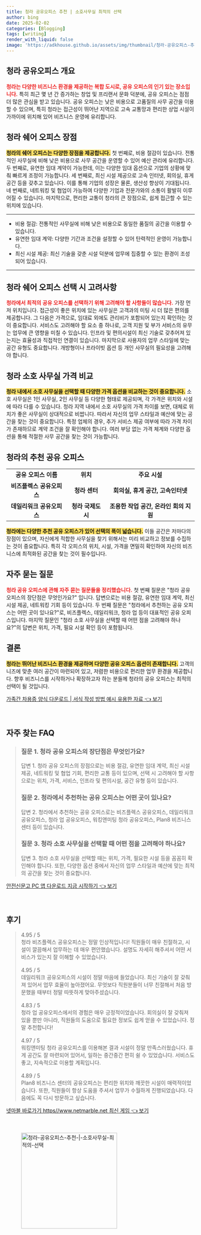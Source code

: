 ```yaml
---
title: 청라 공유오피스 추천 | 소호사무실 최적의 선택
author: bing
date: 2025-02-02
categories: [Blogging]
tags: [writing]
render_with_liquid: false
image: 'https://adkhouse.github.io/assets/img/thumbnail/청라-공유오피스-추천-|-소호사무실-최적의-선택.webp'
---
```



<h2 id='청라 공유오피스 개요'>청라 공유오피스 개요</h2>

<p><b><span style="color: #ee2323;">청라는 다양한 비즈니스 환경을 제공하는 복합 도시로, 공유 오피스의 인기 있는 장소입니다.</span></b> 특히 최근 몇 년 간 증가하는 창업 및 프리랜서 문화 덕분에, 공유 오피스는 점점 더 많은 관심을 받고 있습니다. 공유 오피스는 낮은 비용으로 고품질의 사무 공간을 이용할 수 있으며, 특히 청라는 접근성이 뛰어난 지역으로 고속 교통망과 편리한 상업 시설이 가까이에 위치해 있어 비즈니스 운영에 유리합니다.</p>

<h2 id='청라 쉐어 오피스 장점'>청라 쉐어 오피스 장점</h2>

<p><b><span style="background-color: #ffe066;">청라의 쉐어 오피스는 다양한 장점을 제공합니다.</span></b> 첫 번째로, 비용 절감이 있습니다. 전통적인 사무실에 비해 낮은 비용으로 사무 공간을 운영할 수 있어 예산 관리에 유리합니다. 두 번째로, 유연한 임대 계약이 가능한데, 이는 다양한 임대 옵션으로 기업의 상황에 맞춰 빠르게 조정이 가능합니다. 세 번째로, 최신 시설 제공으로 고속 인터넷, 회의실, 휴게 공간 등을 갖추고 있습니다. 이를 통해 기업의 성장은 물론, 생산성 향상이 기대됩니다. 네 번째로, 네트워킹 및 협업이 가능하여 다양한 기업과 전문가와의 소통이 활발히 이루어질 수 있습니다. 마지막으로, 편리한 교통이 청라의 큰 장점으로, 쉽게 접근할 수 있는 위치에 있습니다.</p>

<hr />

<ul>
    <li>비용 절감: 전통적인 사무실에 비해 낮은 비용으로 동일한 품질의 공간을 이용할 수 있습니다.</li>
    <li>유연한 임대 계약: 다양한 기간과 조건을 설정할 수 있어 탄력적인 운영이 가능합니다.</li>
    <li>최신 시설 제공: 최신 기술을 갖춘 시설 덕분에 업무에 집중할 수 있는 환경이 조성되어 있습니다.</li>
</ul>

<hr />

<h2 id='청라 쉐어 오피스 선택 시 고려사항'>청라 쉐어 오피스 선택 시 고려사항</h2>

<p><b><span style="color: #ee2323;">청라에서 최적의 공유 오피스를 선택하기 위해 고려해야 할 사항들이 많습니다.</span></b> 가장 먼저 위치입니다. 접근성이 좋은 위치에 있는 사무실은 고객과의 미팅 시 더 많은 편의를 제공합니다. 그 다음은 가격으로, 임대료 외에도 관리비가 포함되어 있는지 확인하는 것이 중요합니다. 서비스도 고려해야 할 요소 중 하나로, 고객 지원 및 부가 서비스의 유무는 업무에 큰 영향을 미칠 수 있습니다. 인프라 및 편의시설이 최신 기술로 갖추어져 있는지는 효율성과 직접적인 연결이 있습니다. 마지막으로 사용자의 업무 스타일에 맞는 공간 유형도 중요합니다. 개방형이나 프라이빗 옵션 등 개인 사무실의 필요성을 고려해야 합니다.</p>

<h2 id='청라 소호 사무실 가격 비교'>청라 소호 사무실 가격 비교</h2>

<p><b><span style="background-color: #ffe066;">청라 내에서 소호 사무실을 선택할 때 다양한 가격 옵션을 비교하는 것이 중요합니다.</span></b> 소호 사무실은 1인 사무실, 2인 사무실 등 다양한 형태로 제공되며, 각 가격은 위치와 시설에 따라 다를 수 있습니다. 청라 지역 내에서 소호 사무실의 가격 차이를 보면, 대체로 위치가 좋은 사무실이 상대적으로 비쌉니다. 따라서 자신의 업무 스타일과 예산에 맞는 공간을 찾는 것이 중요합니다. 특정 업체의 경우, 추가 서비스 제공 여부에 따라 가격 차이가 존재하므로 계약 조건을 잘 확인해야 합니다. 여러 부담 없는 가격 체계와 다양한 옵션을 통해 적절한 사무 공간을 찾는 것이 가능합니다.</p>

<h2 id='청라의 추천 공유 오피스'>청라의 추천 공유 오피스</h2>

<table>
    <tr>
        <td style="text-align: center; height: 17px;"><b>공유 오피스 이름</b></td>
        <td style="text-align: center; height: 17px;"><b>위치</b></td>
        <td style="text-align: center; height: 17px;"><b>주요 시설</b></td>
    </tr>
    <tr>
        <td style="text-align: center; height: 17px;"><b>비즈플렉스 공유오피스</b></td>
        <td style="text-align: center; height: 17px;"><b>청라 센터</b></td>
        <td style="text-align: center; height: 17px;"><b>회의실, 휴게 공간, 고속인터넷</b></td>
    </tr>
    <tr>
        <td style="text-align: center; height: 17px;"><b>데일리워크 공유오피스</b></td>
        <td style="text-align: center; height: 17px;"><b>청라 국제도시</b></td>
        <td style="text-align: center; height: 17px;"><b>조용한 작업 공간, 온라인 회의 지원</b></td>
    </tr>
</table>

<p><b><span style="background-color: #ffe066;">청라에는 다양한 추천 공유 오피스가 있어 선택의 폭이 넓습니다.</span></b> 이들 공간은 저마다의 장점이 있으며, 자신에게 적합한 사무실을 찾기 위해서는 미리 비교하고 정보를 수집하는 것이 중요합니다. 특히 각 오피스의 위치, 시설, 가격을 면밀히 확인하여 자신의 비즈니스에 최적화된 공간을 찾는 것이 필수입니다.</p>

<h2 id='자주 묻는 질문'>자주 묻는 질문</h2>

<p><b><span style="color: #ee2323;">청라 공유 오피스에 관해 자주 묻는 질문들을 정리했습니다.</span></b> 첫 번째 질문은 "청라 공유 오피스의 장단점은 무엇인가요?" 입니다. 답변으로는 비용 절감, 유연한 임대 계약, 최신 시설 제공, 네트워킹 기회 등이 있습니다. 두 번째 질문은 "청라에서 추천하는 공유 오피스는 어떤 곳이 있나요?"로, 비즈플렉스, 데일리워크, 청라 업 등이 대표적인 공유 오피스입니다. 마지막 질문인 "청라 소호 사무실을 선택할 때 어떤 점을 고려해야 하나요?"의 답변은 위치, 가격, 필요 시설 확인 등이 포함됩니다.</p>

<h2 id='결론'>결론</h2>

<p><b><span style="background-color: #ffe066;">청라는 뛰어난 비즈니스 환경을 제공하며 다양한 공유 오피스 옵션이 존재합니다.</span></b> 고객의 니즈에 맞춘 여러 공간이 마련되어 있고, 저렴한 비용으로 편리한 업무 환경을 제공합니다. 향후 비즈니스를 시작하거나 확장하고자 하는 분들께 청라의 공유 오피스는 최적의 선택이 될 것입니다.</p>


<p><a class="click-button" title="가족간 차용증 양식 다운로드 | 서식 작성 방법 예시 유용한 자료" href="https://adkhouse.github.io/posts/%EA%B0%80%EC%A1%B1%EA%B0%84-%EC%B0%A8%EC%9A%A9%EC%A6%9D-%EC%96%91%EC%8B%9D-%EB%8B%A4%EC%9A%B4%EB%A1%9C%EB%93%9C-%EC%84%9C%EC%8B%9D-%EC%9E%91%EC%84%B1-%EB%B0%A9%EB%B2%95-%EC%98%88%EC%8B%9C-%EC%9C%A0%EC%9A%A9%ED%95%9C-%EC%9E%90%EB%A3%8C/" rel="dofollow">가족간 차용증 양식 다운로드 | 서식 작성 방법 예시 유용한 자료 👈 보기</a></p><br>
<h2 id='자주_찾는_FAQ'>자주 찾는 FAQ</h2>
<div itemscope="" itemtype="https://schema.org/FAQPage"> 
<blockquote> 
<div itemscope="" itemprop="mainEntity" itemtype="https://schema.org/Question"> 
<h3 itemprop="name">질문 1. 청라 공유 오피스의 장단점은 무엇인가요?</h3> 
<div itemscope="" itemprop="acceptedAnswer" itemtype="https://schema.org/Answer"> 
<span itemprop="text"> 
<p>답변 1. 청라 공유 오피스의 장점으로는 비용 절감, 유연한 임대 계약, 최신 시설 제공, 네트워킹 및 협업 기회, 편리한 교통 등이 있으며, 선택 시 고려해야 할 사항으로는 위치, 가격, 서비스, 인프라 및 편의시설, 공간 유형 등이 있습니다.</p> 
</span> 
</div> 
</div> 

<div itemscope="" itemprop="mainEntity" itemtype="https://schema.org/Question"> 
<h3 itemprop="name">질문 2. 청라에서 추천하는 공유 오피스는 어떤 곳이 있나요?</h3> 
<div itemscope="" itemprop="acceptedAnswer" itemtype="https://schema.org/Answer"> 
<span itemprop="text"> 
<p>답변 2. 청라에서 추천하는 공유 오피스로는 비즈플렉스 공유오피스, 데일리워크 공유오피스, 청라 업 공유오피스, 워킹앤미팅 청라 공유오피스, Plan8 비즈니스 센터 등이 있습니다.</p> 
</span> 
</div> 
</div> 

<div itemscope="" itemprop="mainEntity" itemtype="https://schema.org/Question"> 
<h3 itemprop="name">질문 3. 청라 소호 사무실을 선택할 때 어떤 점을 고려해야 하나요?</h3> 
<div itemscope="" itemprop="acceptedAnswer" itemtype="https://schema.org/Answer"> 
<span itemprop="text"> 
<p>답변 3. 청라 소호 사무실을 선택할 때는 위치, 가격, 필요한 시설 등을 꼼꼼히 확인해야 합니다. 또한, 다양한 옵션 중에서 자신의 업무 스타일과 예산에 맞는 최적의 공간을 찾는 것이 중요합니다.</p> 
</span> 
</div> 
</div> 

</blockquote> 
</div>
<p><a class="click-button" title="안전신문고 PC 앱 다운로드 지금 시작하기" href="https://adkhouse.github.io/posts/%EC%95%88%EC%A0%84%EC%8B%A0%EB%AC%B8%EA%B3%A0-PC-%EC%95%B1-%EB%8B%A4%EC%9A%B4%EB%A1%9C%EB%93%9C-%EC%A7%80%EA%B8%88-%EC%8B%9C%EC%9E%91%ED%95%98%EA%B8%B0/" rel="dofollow">안전신문고 PC 앱 다운로드 지금 시작하기 👈 보기</a></p><br>
<h2 id='후기'>후기</h2>
<div itemscope itemtype="https://schema.org/Product">
  <blockquote>
  <div itemprop="review" itemscope itemtype="https://schema.org/Review">
      <div itemprop="reviewRating" itemscope itemtype="https://schema.org/Rating"> <span itemprop="ratingValue">4.95</span> / <span itemprop="bestRating">5</span> </div>
      <span itemprop="reviewBody">청라 비즈플렉스 공유오피스는 정말 인상적입니다! 직원들이 매우 친절하고, 시설이 깔끔해서 업무하는 데 매우 편안했습니다. 설명도 자세히 해주셔서 어떤 서비스가 있는지 잘 이해할 수 있었습니다.</span>
  </div>
  <br>
  <div itemprop="review" itemscope itemtype="https://schema.org/Review">
      <div itemprop="reviewRating" itemscope itemtype="https://schema.org/Rating"> <span itemprop="ratingValue">4.95</span> / <span itemprop="bestRating">5</span> </div>
      <span itemprop="reviewBody">데일리워크 공유오피스의 시설이 정말 마음에 들었습니다. 최신 기술이 잘 갖춰져 있어서 업무 효율이 높아졌어요. 무엇보다 직원분들이 너무 친절해서 처음 방문했을 때부터 정말 따뜻하게 맞아주셨습니다.</span>
  </div>
  <br>
  <div itemprop="review" itemscope itemtype="https://schema.org/Review">
      <div itemprop="reviewRating" itemscope itemtype="https://schema.org/Rating"> <span itemprop="ratingValue">4.83</span> / <span itemprop="bestRating">5</span> </div>
      <span itemprop="reviewBody">청라 업 공유오피스에서의 경험은 매우 긍정적이었습니다. 회의실이 잘 갖춰져 있을 뿐만 아니라, 직원들의 도움으로 필요한 정보도 쉽게 얻을 수 있었습니다. 정말 추천합니다!</span>
  </div>
  <br>
  <div itemprop="review" itemscope itemtype="https://schema.org/Review">
      <div itemprop="reviewRating" itemscope itemtype="https://schema.org/Rating"> <span itemprop="ratingValue">4.97</span> / <span itemprop="bestRating">5</span> </div>
      <span itemprop="reviewBody">워킹앤미팅 청라 공유오피스를 이용해본 결과 시설이 정말 만족스러웠습니다. 휴게 공간도 잘 마련되어 있어서, 일하는 중간중간 편히 쉴 수 있었습니다. 서비스도 좋고, 지속적으로 이용할 계획입니다.</span>
  </div>
  <br>
  <div itemprop="review" itemscope itemtype="https://schema.org/Review">
      <div itemprop="reviewRating" itemscope itemtype="https://schema.org/Rating"> <span itemprop="ratingValue">4.89</span> / <span itemprop="bestRating">5</span> </div>
      <span itemprop="reviewBody">Plan8 비즈니스 센터의 공유오피스는 편리한 위치와 깨끗한 시설이 매력적이었습니다. 또한, 직원들이 항상 도움을 주셔서 업무가 수월하게 진행되었습니다. 다음에도 꼭 다시 방문하고 싶습니다.</span>
  </div>
  </blockquote>
</div>
<p><a class="click-button" title="넷마블 바로가기 https//www.netmarble.net 최신 게임" href="https://adkhouse.github.io/posts/%EB%84%B7%EB%A7%88%EB%B8%94-%EB%B0%94%EB%A1%9C%EA%B0%80%EA%B8%B0-httpswww.netmarble.net-%EC%B5%9C%EC%8B%A0-%EA%B2%8C%EC%9E%84/" rel="dofollow">넷마블 바로가기 https//www.netmarble.net 최신 게임 👈 보기</a></p><br>
<figure class="image"><img src="https://adkhouse.github.io/assets/img/thumbnail/청라-공유오피스-추천-|-소호사무실-최적의-선택.webp" alt="청라-공유오피스-추천-|-소호사무실-최적의-선택" width="256" height="256"></figure>